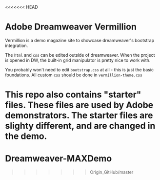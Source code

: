 <<<<<<< HEAD
# Adobe Dreamweaver Vermillion

Vermillion is a demo magazine site to showcase dreamweaver's bootstrap integration.

The `html` and `css` can be edited outside of dreamweaver. When the project is opened in DW, the built-in grid manipulator is pretty nice to work with.

You probably won't need to edit `bootstrap.css` at all - this is just the basic foundations. All custom `css` should be done in `vermillion-theme.css`

This repo also contains "starter" files. These files are used by Adobe demonstrators. The starter files are slighty different, and are changed in the demo.
=======
# Dreamweaver-MAXDemo
>>>>>>> Origin_GitHub/master
